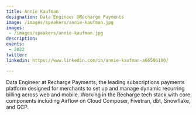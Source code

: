 ```yaml
---
title: Annie Kaufman
designation: Data Engineer @Recharge Payments
image: /images/speakers/annie-kaufman.jpg
images: 
 - /images/speakers/annie-kaufman.jpg
description: 
events:
 - 2022
twitter: 
linkedin: https://www.linkedin.com/in/annie-kaufman-a66506100/ 

---
```


Data Engineer at Recharge Payments, the leading subscriptions payments platform designed for merchants to set up and manage dynamic recurring billing across web and mobile. Working in the Recharge tech stack with core components including Airflow on Cloud Composer, Fivetran, dbt, Snowflake, and GCP.
